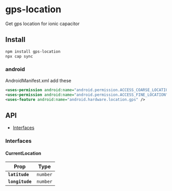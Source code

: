 # gps-location

Get gps location for ionic capacitor

## Install

```bash
npm install gps-location
npx cap sync
```

### android

AndroidManifest.xml add these

```xml
<uses-permission android:name="android.permission.ACCESS_COARSE_LOCATION" />
<uses-permission android:name="android.permission.ACCESS_FINE_LOCATION" />
<uses-feature android:name="android.hardware.location.gps" />
```

## API

<docgen-index>

- [Interfaces](#interfaces)

</docgen-index>

<docgen-api>
<!--Update the source file JSDoc comments and rerun docgen to update the docs below-->

### Interfaces

#### CurrentLocation

| Prop            | Type                |
| --------------- | ------------------- |
| **`latitude`**  | <code>number</code> |
| **`longitude`** | <code>number</code> |

</docgen-api>
